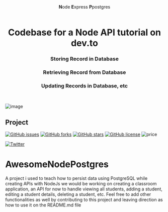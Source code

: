 <div align="center"><strong>N</strong>ode <strong>E</strong>xpress <strong>P</strong>postgres 
</div>
  
<h1 align="center"><strong>Codebase for a Node API tutorial on dev.to</strong></h1>
<h3 align="center">Storing Record in Database</h3>
<h3 align="center">Retrieving Record from Database</h3>
<h3 align="center">Updating Records in Database, etc</h3>
<br />



![image](https://user-images.githubusercontent.com/14821816/47576434-63c63780-d93c-11e8-8309-48068f8e5f23.PNG)





## Project


[![GitHub issues](https://img.shields.io/github/issues/ogwurujohnson/AwesomeNodePostgres.svg)](https://github.com/ogwurujohnson/AwesomeNodePostgres/issues)
[![GitHub forks](https://img.shields.io/github/forks/ogwurujohnson/AwesomeNodePostgres.svg)](https://github.com/ogwurujohnson/AwesomeNodePostgres/network)
[![GitHub stars](https://img.shields.io/github/stars/ogwurujohnson/AwesomeNodePostgres.svg)](https://github.com/ogwurujohnson/AwesomeNodePostgres/stargazers)
[![GitHub license](https://img.shields.io/github/license/ogwurujohnson/AwesomeNodePostgres.svg)](https://github.com/ogwurujohnson/AwesomeNodePostgres/blob/master/LICENSE)
![price](https://img.shields.io/badge/Price-Free-green.svg)


[![Twitter](https://img.shields.io/twitter/url/https/github.com/ogwurujohnson/AwesomeNodePostgres.svg?style=social)](https://twitter.com/intent/tweet?text=Wow:&url=https%3A%2F%2Fgithub.com%2Falan345%2Fnaperg)




# AwesomeNodePostgres
A project i used to teach how to persist data using PostgreSQL while creating APIs with NodeJs
we would be working on  creating a classroom application, an API for now to handle viewing all students, adding a student, editing a student details, deleting a student, etc.  Feel free to add other functionalities as well by contributing to this project and leaving direction as how to use it on the README.md file
